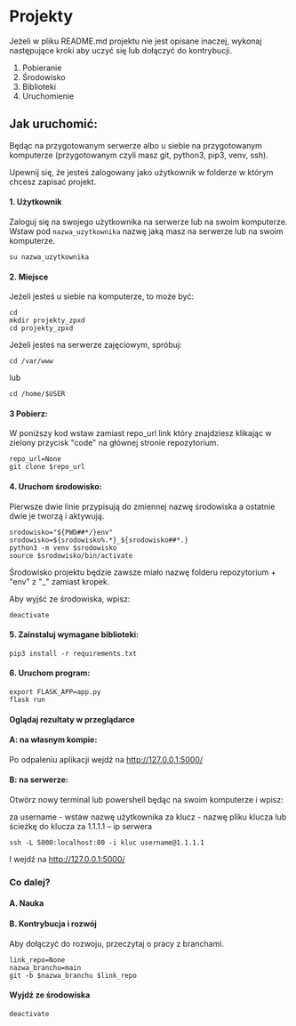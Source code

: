 

# Projekty

Jeżeli w pliku README.md projektu nie jest opisane inaczej, wykonaj następujące kroki aby uczyć się lub dołączyć do kontrybucji.

1. Pobieranie
2. Środowisko
3. Biblioteki
4. Uruchomienie
 
## Jak uruchomić:

Będąc na przygotowanym serwerze albo u siebie na przygotowanym komputerze (przygotowanym czyli masz git, python3, pip3, venv, ssh).

Upewnij się, że jesteś zalogowany jako użytkownik w folderze w którym chcesz zapisać projekt. 

#### 1. Użytkownik

Zaloguj się na swojego użytkownika na serwerze lub na swoim komputerze. Wstaw pod `nazwa_uzytkownika` nazwę jaką masz na serwerze lub na swoim komputerze.
```
su nazwa_uzytkownika
```

#### 2. Miejsce

Jeżeli jesteś u siebie na komputerze, to może być:
```
cd
mkdir projekty_zpxd
cd projekty_zpxd
```
Jeżeli jesteś na serwerze zajęciowym, spróbuj:
```
cd /var/www
``` 
lub
```
cd /home/$USER
```

#### 3 Pobierz:

W poniższy kod wstaw zamiast repo_url link który znajdziesz klikając w zielony przycisk "code" na głównej stronie repozytorium.
```
repo_url=None
git clone $repo_url
```

#### 4. Uruchom środowisko:

Pierwsze dwie linie przypisują do zmiennej nazwę środowiska a ostatnie dwie je tworzą i aktywują.

```
srodowisko="${PWD##*/}env"
srodowisko=${srodowisko%.*}_${srodowisko##*.}
python3 -m venv $srodowisko
source $srodowisko/bin/activate
```

Środowisko projektu będzie zawsze miało nazwę folderu repozytorium + "env" z "_" zamiast kropek.

Aby wyjść ze środowiska, wpisz:
```
deactivate
```

#### 5. Zainstaluj wymagane biblioteki:
```
pip3 install -r requirements.txt
```

#### 6. Uruchom program:

```
export FLASK_APP=app.py
flask run
```

#### Oglądaj rezultaty w przeglądarce

#### A: na własnym kompie:

Po odpaleniu aplikacji wejdź na http://127.0.0.1:5000/

#### B: na serwerze:

Otwórz nowy terminal lub powershell będąc na swoim komputerze i wpisz:

za username -  wstaw nazwę użytkownika
za klucz - nazwę pliku klucza lub ścieżkę do klucza
za 1.1.1.1 – ip serwera
```
ssh -L 5000:localhost:80 -i kluc username@1.1.1.1
```

I wejdź na http://127.0.0.1:5000/

### Co dalej?

#### A. Nauka


#### B. Kontrybucja i rozwój

Aby dołączyć do rozwoju, przeczytaj o pracy z branchami.

```
link_repo=None
nazwa_branchu=main
git -b $nazwa_branchu $link_repo
```



#### Wyjdź ze środowiska
```
deactivate
```
